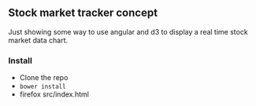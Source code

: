 ## Stock market tracker concept ##

Just showing some way to use angular and d3 to display a real time stock market data chart.

### Install ###

* Clone the repo
* `bower install`
* firefox src/index.html

